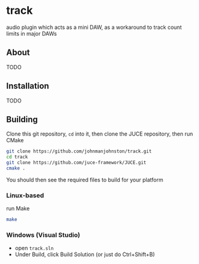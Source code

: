 # track
audio plugin which acts as a mini DAW, as a workaround to track count limits in major DAWs 

## About
TODO

## Installation
TODO

## Building
Clone this git repository, `cd` into it, then clone the JUCE repository, then run CMake
```bash
git clone https://github.com/johnmanjohnston/track.git
cd track
git clone https://github.com/juce-framework/JUCE.git
cmake .
```

You should then see the required files to build for your platform

### Linux-based
run Make
```bash
make
```

### Windows (Visual Studio)
- open `track.sln`
- Under Build, click Build Solution (or just do Ctrl+Shift+B)
